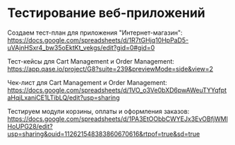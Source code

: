 # Тестирование веб-приложений

Создаем тест-план для приложения "Интернет-магазин":
https://docs.google.com/spreadsheets/d/1R7tGHjq10HpPaD5-uVAjnHSxr4_bw35oEktKt_vekgs/edit?gid=0#gid=0

Тест-кейсы для Cart Management и Order Management:
https://app.qase.io/project/G8?suite=239&previewMode=side&view=2

Чек-лист для Cart Management и Order Management:
https://docs.google.com/spreadsheets/d/1VO_o3Ve0bXD6pwAWeuTYYqfptaHqjLxaniCE1LTibLQ/edit?usp=sharing

Тестируем модули корзины, оплаты и оформления заказов:
https://docs.google.com/spreadsheets/d/1PA3EtOObbCWYEJx3EvOBfjWMlHoUPG28/edit?usp=sharing&ouid=112621548383860670616&rtpof=true&sd=true
